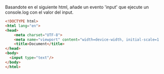 Basandote en el siguiente html, añade un evento 'input' que ejecute un console.log con el valor del input.

```html
<!DOCTYPE html>
<html lang="en">
<head>
    <meta charset="UTF-8">
    <meta name="viewport" content="width=device-width, initial-scale=1.0">
    <title>Document</title>
</head>
<body>
  <input type="text"/>
</body>
</html>
```